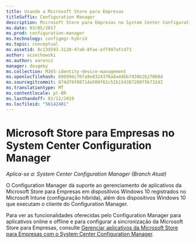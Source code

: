 ```yaml
---
title: Usando a Microsoft Store para Empresas
titleSuffix: Configuration Manager
description: Microsoft Store para Empresas no System Center Configuration Manager
ms.date: 03/05/2017
ms.prod: configuration-manager
ms.technology: configmgr-hybrid
ms.topic: conceptual
ms.assetid: 8c13d593-3120-47a8-8fae-eff497afcd73
author: aczechowski
ms.author: aaroncz
manager: dougeby
ms.collection: M365-identity-device-management
ms.openlocfilehash: 69699dc76fa9e0324376a8a4dbb7430b2b2f068d
ms.sourcegitcommit: 874d78f08714a509f61c52b154387268f5b73242
ms.translationtype: MT
ms.contentlocale: pt-BR
ms.lasthandoff: 02/12/2019
ms.locfileid: "56142401"
---
```

# <a name="microsoft-store-for-business-in-system-center-configuration-manager"></a>Microsoft Store para Empresas no System Center Configuration Manager

*Aplica-se a: System Center Configuration Manager (Branch Atual)*

O Configuration Manager dá suporte ao gerenciamento de aplicativos da Microsoft Store para Empresas em dispositivos Windows 10 registrados no Microsoft Intune (configuração híbrida), além dos dispositivos Windows 10 que executam o cliente do Configuration Manager.

Para ver as funcionalidades oferecidas pelo Configuration Manager para aplicativos online e offline e para configurar a sincronização da Microsoft Store para Empresas, consulte [Gerenciar aplicativos da Microsoft Store para Empresas com o System Center Configuration Manager](../../apps/deploy-use/manage-apps-from-the-windows-store-for-business.md).
